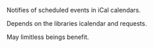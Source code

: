 Notifies of scheduled events in iCal calendars.

Depends on the libraries icalendar and requests.

May limitless beings benefit.
